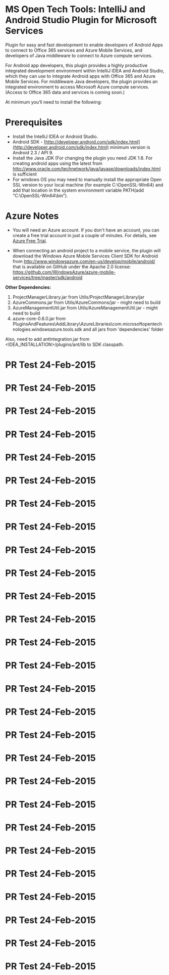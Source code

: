 MS Open Tech Tools:  IntelliJ and Android Studio Plugin for Microsoft Services
================================================================================
Plugin for easy and fast development to enable developers of Android Apps to connect to Office 365 services and Azure Mobile Services, and developers of Java middleware to connect to Azure compute services. 

For Android app developers, this plugin provides a highly productive integrated development environment within IntelliJ IDEA and Android Studio, which they can use to integrate Android apps with Office 365 and Azure Mobile Services. For middleware Java developers, the plugin provides an integrated environment to access Microsoft Azure compute services. (Access to Office 365 data and services is coming soon.) 

At minimum you’ll need to install the following: 

Prerequisites
=============
* Install the IntelliJ IDEA or Android Studio.
* Android SDK - [http://developer.android.com/sdk/index.html](http://developer.android.com/sdk/index.html) minimum version is Android 2.3 / API 9. 
* Install the Java JDK (For changing the plugin you need JDK 1.6. For creating android apps using the latest from http://www.oracle.com/technetwork/java/javase/downloads/index.html is sufficient
* For windows OS you may need to manually install the appropriate Open SSL version to your local machine (for example C:\OpenSSL-Win64\) and add that location in the system environment variable PATH(add “C:\OpenSSL-Win64\bin”). 

Azure Notes
===========
* You will need an Azure account. If you don't have an account, you can create a free trial account in just a couple of minutes. For details, see [Azure Free Trial](http://www.windowsazure.com/en-us/pricing/free-trial/?WT.mc_id=AE564AB28).

* When connecting an android project to a mobile service, the plugin will download the Windows Azure Mobile Services Client SDK for Android from http://www.windowsazure.com/en-us/develop/mobile/android/ that is available on GitHub under the Apache 2.0 license: https://github.com/WindowsAzure/azure-mobile-services/tree/master/sdk/android

**Other Dependencies:**
1. ProjectManagerLibrary.jar from Utils/ProjectManagerLibrary/jar
2. AzureCommons.jar from Utils/AzureCommons/jar - might need to build
3. AzureManagementUtil.jar from Utils/AzureManagementUtil.jar - might need to build
4. azure-core-0.6.0.jar from PluginsAndFeatures\AddLibrary\AzureLibraries\com.microsoftopentechnologies.windowsazure.tools.sdk
and all jars from 'dependencies' folder

Also, need to add antIntegration.jar from <IDEA_INSTALLATION>/plugins/ant/lib to SDK classpath.

# PR Test 24-Feb-2015 

# PR Test 24-Feb-2015 

# PR Test 24-Feb-2015 

# PR Test 24-Feb-2015 

# PR Test 24-Feb-2015 

# PR Test 24-Feb-2015 

# PR Test 24-Feb-2015 

# PR Test 24-Feb-2015 

# PR Test 24-Feb-2015 

# PR Test 24-Feb-2015 

# PR Test 24-Feb-2015 

# PR Test 24-Feb-2015 

# PR Test 24-Feb-2015 

# PR Test 24-Feb-2015 

# PR Test 24-Feb-2015 

# PR Test 24-Feb-2015 

# PR Test 24-Feb-2015 

# PR Test 24-Feb-2015 

# PR Test 24-Feb-2015 

# PR Test 24-Feb-2015 

# PR Test 24-Feb-2015 

# PR Test 24-Feb-2015 

# PR Test 24-Feb-2015 

# PR Test 24-Feb-2015 

# PR Test 24-Feb-2015 

# PR Test 24-Feb-2015 

# PR Test 24-Feb-2015 
